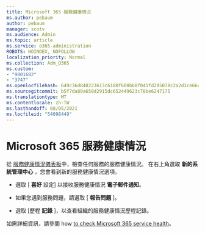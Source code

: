 ```yaml
---
title: Microsoft 365 服務健康情況
ms.author: pebaum
author: pebaum
manager: scotv
ms.audience: Admin
ms.topic: article
ms.service: o365-administration
ROBOTS: NOINDEX, NOFOLLOW
localization_priority: Normal
ms.collection: Adm_O365
ms.custom:
- "9001682"
- "3747"
ms.openlocfilehash: 649c36d848223613c6188f600bb8f041fd205078c2a2d3ce66cb3387a4f84bd7
ms.sourcegitcommit: b5f7da89a650d2915dc652449623c78be6247175
ms.translationtype: MT
ms.contentlocale: zh-TW
ms.lasthandoff: 08/05/2021
ms.locfileid: "54098449"
---
```

# <a name="microsoft-365-service-health"></a>Microsoft 365 服務健康情況


從 [服務健康情況儀表板](https://admin.microsoft.com/Adminportal/Home?source=applauncher#/servicehealth)中，檢查任何服務的服務健康情況。 在右上角選取 **新的系統管理中心** ，您會看到新的服務健康情況選項。

- 選取 [ **喜好** 設定] 以接收服務健康情況 **電子郵件通知**。

- 如果您遇到服務問題，請選取 [ **報告問題** ]。

- 選取 [歷程 **記錄** ]，以查看組織的服務健康情況歷程記錄。 

如需詳細資訊，請參閱 how [to check Microsoft 365 service health](https://docs.microsoft.com/office365/enterprise/view-service-health)。 
